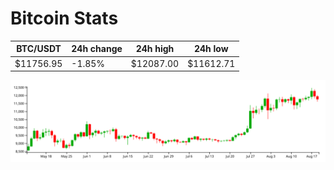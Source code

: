 # Bitcoin Stats

BTC/USDT|24h change|24h high|24h low|
|---|---|---|---|
|$11756.95|-1.85%|$12087.00|$11612.71|

<img src="./chart.svg">
